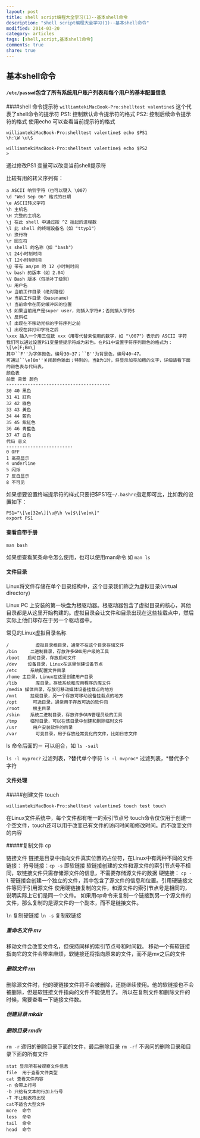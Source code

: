 ```yaml
---
layout: post
title: shell script编程大全学习(1)--基本shell命令
description: "shell script编程大全学习(1)--基本shell命令"
modified: 2014-03-20
category: articles
tags: [shell,script,基本shell命令]
comments: true
share: true
---
```



## 基本shell命令

#### `/etc/passwd`包含了所有系统用户账户列表和每个用户的基本配置信息

####shell 命令提示符
`williamtekiMacBook-Pro:shelltest valentine$`
这个代表了shell命令的提示符
PS1: 控制默认命令提示符的格式
PS2: 控制后续命令提示符的格式
使用echo 可以查看当前提示符的格式

	williamtekiMacBook-Pro:shelltest valentine$ echo $PS1
	\h:\W \u\$	

	williamtekiMacBook-Pro:shelltest valentine$ echo $PS2
	>

通过修改PS1 变量可以改变当前shell提示符

比较有用的转义序列有：

	a ASCII 响铃字符（也可以键入 \007）
	\d "Wed Sep 06" 格式的日期
	\e ASCII转义字符
	\h 主机名
	\H 完整的主机名
	\j 在此 shell 中通过按 ^Z 挂起的进程数
	\l 此 shell 的终端设备名（如 "ttyp1"）
	\n 换行符
	\r 回车符
	\s shell 的名称（如 "bash"）
	\t 24小时制时间
	\T 12小时制时间
	\@ 带有 am/pm 的 12 小时制时间
	\v bash 的版本（如 2.04）
	\V Bash 版本（包括补丁级别）
	\u 用户名
	\w 当前工作目录（绝对路径）
	\w 当前工作目录（basename）
	\! 当前命令在历史缓冲区的位置
	\$ 如果当前用户是super user，则插入字符#；否则插入字符$
	\\ 反斜杠
	\[ 出现在不移动光标的字符序列之前
	\] 出现在非打印字符之后
	\xxx 插入一个用三位数 xxx（用零代替未使用的数字，如 "\007"）表示的 ASCII 字符
	我们可以通过设置PS1变量使提示符成为彩色。在PS1中设置字符序列颜色的格式为：
	\[\e[F;Bm\]
	其中``F''为字体颜色，编号30~37；``B''为背景色，编号40~47。
	可通过``\e[0m''关闭颜色输出；特别的，当B为1时，将显示加亮加粗的文字，详细请看下面的颜色表与代码表。
	颜色表
	前景 背景 颜色
	---------------------------------------
	30 40 黑色
	31 41 紅色
	32 42 綠色
	33 43 黃色
	34 44 藍色
	35 45 紫紅色
	36 46 青藍色
	37 47 白色
	代码 意义
	-------------------------
	0 OFF
	1 高亮显示
	4 underline
	5 闪烁
	7 反白显示
	8 不可见

如果想要设置终端提示符的样式只要把$PS1在`~/.bashrc`指定即可比，比如我的设置如下：

	PS1="\[\e[32m\][\u@\h \w]$\[\e[m\]"
	export PS1

#### 查看自带手册
`man bash`


如果想查看某条命令怎么使用，也可以使用man命令 如
`man ls`

#### 文件目录

Linux将文件存储在单个目录结构中，这个目录我们称之为虚拟目录(virtual directory)

Linux PC 上安装的第一块盘为根驱动器。根驱动器包含了虚拟目录的核心，其他目录都是从这里开始构建的。虚拟目录会让文件和目录出现在这些挂载点中，然后实际上他们却存在于另一个驱动器中。

常见的Linux虚拟目录名称

	/          虚拟目录根目录，通常不在这个目录存储文件
	/bin     二进制目录，存放许多GNU用户级的工具
	/boot   启动目录，存放启动文件
	/dev    设备目录，Linux在这里创建设备节点
	/etc     系统配置文件目录
	/home 主目录，Linux在这里创建用户目录
	/lib       库目录，存放系统和应用程序的库文件
	/media 媒体目录，存放可移动媒体设备挂载点的地方
	/mnt     挂载目录，另一个存放可移动设备挂载点的地方
	/opt      可选目录，通常用于存放可选的软件包
	/root     根主目录
	/sbin    系统二进制目录，存放许多GUN管理员级的工具
	/tmp     临时目录，可以在该目录中创建和删除临时文件
	/usr      用户安装软件的目录
	/var       可变目录，用于存放经常变化的文件，比如日志文件


ls 命令后面的－ 可以组合，如
`ls -sail`


`ls -l myproc?`    过滤列表，?替代单个字符
`ls -l mvproc*`     过滤列表，*替代多个字符


#### 文件处理

#####创建文件  touch

	williamtekiMacBook-Pro:shelltest valentine$ touch test touch
在Linux文件系统中，每个文件都有唯一的索引节点号
touch命令仅仅用于创建一个空文件，touch还可以用于改变已有文件的访问时间和修改时间。而不改变文件的内容

#####复制文件  cp

链接文件
链接是目录中指向文件真实位置的占位符，在Linux中有两种不同的文件链接：
符号链接：`cp -s` 即软链接  软链接创建的文件和源文件的索引节点号不相同，软链接文件只需存储源文件的信息，不需要存储源文件的数据
硬链接： `cp -l` 硬链接会创建一个独立的文件，其中包含了源文件的信息和位置。引用硬链接文件等同于引用源文件
使用硬链接复制的文件，和源文件的索引节点号是相同的，说明实际上它们是同一个文件。
如果用cp命令来复制一个链接到另一个源文件的文件，那么复制的是源文件的一个副本，而不是链接文件。

`ln` 复制硬链接
`ln -s` 复制软链接

##### 重命名文件 mv
移动文件会改变文件名，但保持同样的索引节点号和时间戳。
移动一个有软链接指向它的文件会带来麻烦，软链接还将指向原来的文件，而不是mv之后的文件

##### 删除文件 rm 
删除源文件时，他的硬链接文件将不会被删除，还能继续使用。他的软链接也不会被删除，但是软链接文件指向的文件不能使用了。
所以在复制文件和删除文件的时候，需要查看一下链接文件数。


##### 创建目录 mkdir
##### 删除目录 rmdir
`rm -r` 递归的删除目录下面的文件，最后删除目录
`rm -rf`  不询问的删除目录和目录下面的所有文件

	stat 显示所有被观察文件信息
	file  用于查看文件类型
	cat 查看文件内容
	-n 会带上行号
	-b 只给有文本的行加上行号
	-T 不让制表符出现
	cat不适合大型文件
	more  命令
	less  命令
	tail  命令
	head  命令



